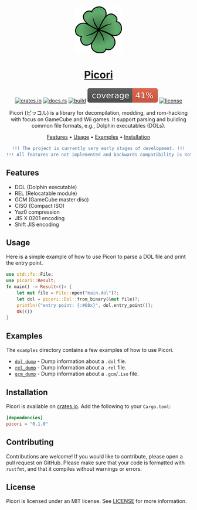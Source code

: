 <p align="center">
  <a href="https://github.com/Julgodis/picori/">
    <picture>
      <img src="assets/images/picori_logo_512.png" height="128">
    </picture>
    <h1 align="center">
      Picori
    </h1>
  </a>
</p>

<div align="center">

[![crates.io](https://img.shields.io/crates/v/picori)](https://crates.io/crates/picori)
[![docs.rs](https://docs.rs/picori/badge.svg)](https://docs.rs/picori/)
[![build](https://github.com/Julgodis/picori/actions/workflows/build_and_test.yml/badge.svg?branch=master)](https://github.com/Julgodis/picori/actions/workflows/build_and_test.yml)
[![coverage](/../coverage/coverage/badges/flat.svg)](https://julgodis.github.io/picori/coverage/)
[![license](https://img.shields.io/crates/l/picori)](https://github.com/Julgodis/picori/LICENSE)

Picori (ピッコル) is a library for decompilation, modding, and rom-hacking with focus on GameCube and Wii games. It support parsing and building common file formats, e.g., Dolphin executables (DOLs). 

[Features](#features) •
[Usage](#usage) •
[Examples](#examples) •
[Installation](#installation)

```diff
!!! The project is currently very early stages of development. !!!
!!! All features are not implemented and backwards compatibility is not guaranteed. !!!
```

</div>

## Features

-   DOL (Dolphin executable)
-   REL (Relocatable module)
-   GCM (GameCube master disc)
-   CISO (Compact ISO)
-   Yaz0 compression
-   JIS X 0201 encoding
-   Shift JIS encoding

## Usage

Here is a simple example of how to use Picori to parse a DOL file and print the entry point.

```rust
use std::fs::File;
use picori::Result;
fn main() -> Result<()> {
    let mut file = File::open("main.dol")?;
    let dol = picori::Dol::from_binary(&mut file)?;
    println!("entry point: {:#08x}", dol.entry_point());
    Ok(())
}
```

## Examples

The `examples` directory contains a few examples of how to use
Picori.

* [`dol_dump`](examples/dol_dump.rs) - Dump information about a `.dol` file.
* [`rel_dump`](examples/rel_dump.rs) - Dump information about a `.rel` file.
* [`gcm_dump`](examples/gcm_dump.rs) - Dump information about a `.gcm`/`.iso` file.

## Installation

Picori is available on [crates.io](https://crates.io/crates/picori). Add the following to your `Cargo.toml`:

```toml
[dependencies]
picori = "0.1.0"
```

## Contributing

Contributions are welcome! If you would like to contribute, please open a pull
request on GitHub. Please make sure that your code is formatted with `rustfmt`,
and that it compiles without warnings or errors.

## License

Picori is licensed under an MIT license. See [LICENSE](LICENSE) for more information.

